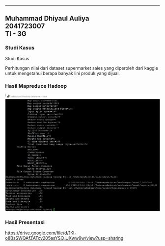 --------------------------
Muhammad Dhiyaul Auliya<br>
2041723007 <br>
TI - 3G  <br>
--------------------------
### Studi Kasus
Studi Kasus

Perhitungan nilai dari dataset supermarket sales yang diperoleh dari kaggle untuk mengetahui berapa banyak lini produk yang dijual. 

### Hasil Mapreduce Hadoop
![](screenshot/screenshot.jpeg)

### Hasil Presentasi
https://drive.google.com/file/d/1Kl-o8BsSWQAfZATcv205asYSQ_UXww9w/view?usp=sharing
